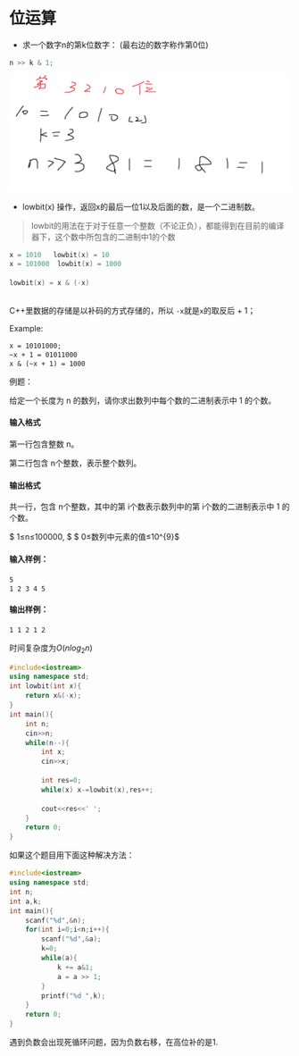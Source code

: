 # 位运算

* 求一个数字n的第k位数字： (最右边的数字称作第0位)

```c++
n >> k & 1;
```

![image-20210711135053065](位运算.assets/image-20210711135053065.png)

* lowbit(x) 操作，返回x的最后一位1以及后面的数，是一个二进制数。

> lowbit的用法在于对于任意一个整数（不论正负），都能得到在目前的编译器下，这个数中所包含的二进制中1的个数

```c++
x = 1010   lowbit(x) = 10
x = 101000  lowbit(x) = 1000
    
lowbit(x) = x & (-x)
   
```

C++里数据的存储是以补码的方式存储的，所以 `-x`就是`x`的取反后 + 1；

Example:

```
x = 10101000;
~x + 1 = 01011000
x & (~x + 1) = 1000
```



例题：

给定一个长度为 n 的数列，请你求出数列中每个数的二进制表示中 1 的个数。

#### 输入格式

第一行包含整数 n。

第二行包含 n个整数，表示整个数列。

#### 输出格式

共一行，包含 n个整数，其中的第 i个数表示数列中的第 i个数的二进制表示中 1 的个数。

$ 1≤n≤100000, $
$ 0≤数列中元素的值≤10^{9}$

#### 输入样例：

```
5
1 2 3 4 5
```

#### 输出样例：

```
1 1 2 1 2
```



时间复杂度为$O(nlog_{2}n)$



```c++
#include<iostream>
using namespace std;
int lowbit(int x){
    return x&(-x);
}
int main(){
    int n;
    cin>>n;
    while(n--){
        int x;
        cin>>x;

        int res=0;
        while(x) x-=lowbit(x),res++;

        cout<<res<<' ';
    }
    return 0;
}
```



如果这个题目用下面这种解决方法：

```c++
#include<iostream>
using namespace std;
int n;
int a,k;
int main(){
    scanf("%d",&n);
    for(int i=0;i<n;i++){
        scanf("%d",&a);
        k=0;
        while(a){
            k += a&1;
            a = a >> 1;
        }
        printf("%d ",k);
    }
    return 0;
}
```

遇到负数会出现死循环问题，因为负数右移，在高位补的是1.



